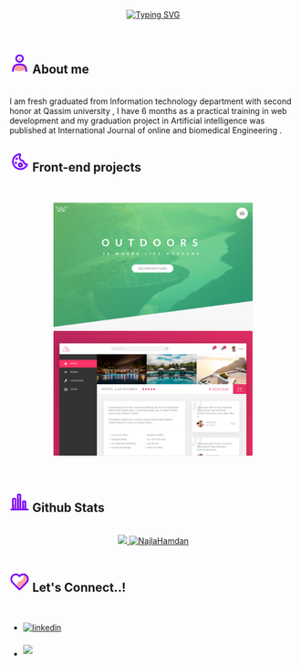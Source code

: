 <br>
<p align="center">
<a href="https://git.io/typing-svg"><img src="https://readme-typing-svg.herokuapp.com?font=Time+new+Roman&size=25&pause=1000&color=B185DB&width=435&lines=Hi+I+am+Najla+Hamdan;IT+honor+Graduate;Full+Stack+Developer;also+interesting+in+AI;See+my+projects+down" alt="Typing SVG" /></a>
  </p>
  <br>

## <img src="https://github.com/NajlaHamdan/NajlaHamdan/blob/main/images//user-svgrepo-com.svg" width="35"><b> About me </b>
<br>
 I am fresh graduated from Information technology department with second honor at Qassim university , I have 6 months as a practical training in web development and my graduation project in Artificial intelligence was published at International Journal of online and biomedical Engineering . 
 
 <br>
 
<!--
**NajlaHamdan/NajlaHamdan** is a ✨ _special_ ✨ repository because its `README.md` (this file) appears on your GitHub profile.
[alt text](./images/waves.svg)

Here are some ideas to get you started:

- 🔭 I’m currently working on ...
- 🌱 I’m currently learning ...
- 👯 I’m looking to collaborate on ...
- 🤔 I’m looking for help with ...
- 💬 Ask me about ...
- 📫 How to reach me: ...
- 😄 Pronouns: ...
- ⚡ Fun fact: ...
-->



## <img src="https://github.com/NajlaHamdan/NajlaHamdan/blob/main/images//cookie-svgrepo-com.svg" width="35"><b> Front-end projects </b>
<br>
<p align="center">
<a href="https://advanced-css-course-weld.vercel.app/"><img src="https://github.com/NajlaHamdan/NajlaHamdan/blob/main/images/Natours.png" width="350"/></a>
<a href="https://advanced-css-course-nayq.vercel.app/"><img src="https://github.com/NajlaHamdan/NajlaHamdan/blob/main/images/Trillo.png" width="350" /></a>
</p>
	<br>

## <img src="https://github.com/NajlaHamdan/NajlaHamdan/blob/main/images/bar-svgrepo-com.svg" width="35"><b> Github Stats </b>
<br>
<div align="center">
<a href="https://github.com/0xabdulkhalid/">
  <img src="https://github-readme-stats.vercel.app/api?username=NajlaHamdan&include_all_commits=true&count_private=true&show_icons=true&line_height=20&title_color=7251b5&icon_color=a06cd5&text_color=9163cb&bg_color=0,dac3e8,fff" width="450"/>
  <img src="https://github-readme-stats.vercel.app/api/top-langs?username=NajlaHamdan&show_icons=true&locale=en&layout=compact&line_height=20&title_color=7251b5&icon_color=a06cd5&text_color=9163cb&bg_color=0,dac3e8,fff" width="350"  alt="NajlaHamdan"/>

</a>
</div>

<br>


## <img src="https://github.com/NajlaHamdan/NajlaHamdan/blob/main/images/chat-love-message-svgrepo-com.svg" width ="35"> <b> Let's Connect..!</b>
<br>
<div align='left'>
  
<ul>

<li>
<a href="https://linkedin.com/in/Najla-alofi" target="_blank">
<img src="https://img.shields.io/badge/linkedin:  NajlaHamdan-%2300acee.svg?color=405DE6&style=for-the-badge&logo=linkedin&logoColor=white" alt=linkedin style="margin-bottom: 5px;"/>
</a>
</li>

<br>

<li>
<a href="mailto:NajlaAlofii@gmail.com" target="_blank">
<img src="https://img.shields.io/badge/gmail:  NajlaHamdan-%23EA4335.svg?style=for-the-badge&logo=gmail&logoColor=white" t=mail style="margin-bottom: 5px;" />
</a>
</li>
	
</ul>
</div>

<br>
<br>
